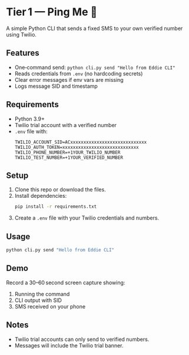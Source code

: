 # Tier 1 — Ping Me 📲

A simple Python CLI that sends a fixed SMS to your own verified number using Twilio.

## Features
- One‑command send: `python cli.py send "Hello from Eddie CLI"`
- Reads credentials from `.env` (no hardcoding secrets)
- Clear error messages if env vars are missing
- Logs message SID and timestamp

## Requirements
- Python 3.9+
- Twilio trial account with a verified number
- `.env` file with:
  ```
  TWILIO_ACCOUNT_SID=ACxxxxxxxxxxxxxxxxxxxxxxxxxxxxx
  TWILIO_AUTH_TOKEN=xxxxxxxxxxxxxxxxxxxxxxxxxxxxx
  TWILIO_PHONE_NUMBER=+1YOUR_TWILIO_NUMBER
  TWILIO_TEST_NUMBER=+1YOUR_VERIFIED_NUMBER
  ```

## Setup
1. Clone this repo or download the files.
2. Install dependencies:
   ```bash
   pip install -r requirements.txt
   ```
3. Create a `.env` file with your Twilio credentials and numbers.

## Usage
```bash
python cli.py send "Hello from Eddie CLI"
```

## Demo
Record a 30–60 second screen capture showing:
1. Running the command
2. CLI output with SID
3. SMS received on your phone

## Notes
- Twilio trial accounts can only send to verified numbers.
- Messages will include the Twilio trial banner.
